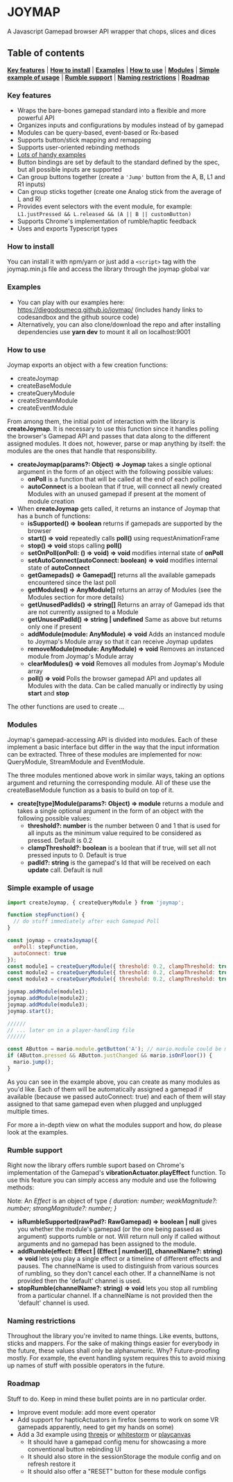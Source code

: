 # JOYMAP

A Javascript Gamepad browser API wrapper that chops, slices and dices

## Table of contents

**[Key features](#key-features)** |
**[How to install](#how-to-install)** |
**[Examples](#examples)** |
**[How to use](#how-to-use)** |
**[Modules](#modules)** |
**[Simple example of usage](#simple-example-of-usage)** |
**[Rumble support](#rumble-support)** |
**[Naming restrictions](#naming-restrictions)** |
**[Roadmap](#roadmap)**

### Key features

* Wraps the bare-bones gamepad standard into a flexible and more powerful API
* Organizes inputs and configurations by modules instead of by gamepad
* Modules can be query-based, event-based or Rx-based
* Supports button/stick mapping and remapping
* Supports user-oriented rebinding methods
* [Lots of handy examples](https://diegodoumecq.github.io/joymap/)
* Button bindings are set by default to the standard defined by the spec, but all possible inputs are supported
* Can group buttons together (create a `'Jump'` button from the A, B, L1 and R1 inputs)
* Can group sticks together (create one Analog stick from the average of L and R)
* Provides event selectors with the event module, for example: `L1.justPressed && L.released && (A || B || customButton)`
* Supports Chrome's implementation of rumble/haptic feedback
* Uses and exports Typescript types

### How to install

You can install it with npm/yarn or just add a `<script>` tag with the joymap.min.js file and access the library through the joymap global var

### Examples

* You can play with our examples here: https://diegodoumecq.github.io/joymap/ (includes handy links to codesandbox and the github source code)
* Alternatively, you can also clone/download the repo and after installing dependencies use **yarn dev** to mount it all on localhost:9001

### How to use

Joymap exports an object with a few creation functions:

* createJoymap
* createBaseModule
* createQueryModule
* createStreamModule
* createEventModule

From among them, the initial point of interaction with the library is **createJoymap**. It is necessary to use this function since it handles polling the browser's Gamepad API and passes that data along to the different assigned modules. It does not, however, parse or map anything by itself: the modules are the ones that handle that responsibility.

* **createJoymap(params?: Object) => Joymap** takes a single optional argument in the form of an object with the following possible values:
  * **onPoll** is a function that will be called at the end of each polling
  * **autoConnect** is a boolean that if true, will connect all newly created Modules with an unused gamepad if present at the moment of module creation
* When **createJoymap** gets called, it returns an instance of Joymap that has a bunch of functions:
  * **isSupported() => boolean** returns if gamepads are supported by the browser
  * **start() => void** repeatedly calls **poll()** using requestAnimationFrame
  * **stop() => void** stops calling **poll()**
  * **setOnPoll(onPoll: () => void) => void** modifies internal state of **onPoll**
  * **setAutoConnect(autoConnect: boolean) => void** modifies internal state of **autoConnect**
  * **getGamepads() => Gamepad[]** returns all the available gamepads encountered since the last poll
  * **getModules() => AnyModule[]** returns an array of Modules (see the Modules section for more details)
  * **getUnusedPadIds() => string[]** Returns an array of Gamepad ids that are not currently assigned to a Module
  * **getUnusedPadId() => string | undefined** Same as above but returns only one if present
  * **addModule(module: AnyModule) => void** Adds an instanced module to Joymap's Module array so that it can receive Joymap updates
  * **removeModule(module: AnyModule) => void** Removes an instanced module from Joymap's Module array
  * **clearModules() => void** Removes all modules from Joymap's Module array
  * **poll() => void** Polls the browser gamepad API and updates all Modules with the data. Can be called manually or indirectly by using **start** and **stop**

The other functions are used to create ...

### Modules

Joymap's gamepad-accessing API is divided into modules. Each of these implement a basic interface but differ in the way that the input information can be extracted. Three of these modules are implemented for now: QueryModule, StreamModule and EventModule.

The three modules mentioned above work in similar ways, taking an options argument and returning the corresponding module. All of these use the createBaseModule function as a basis to build on top of it.

* **create[type]Module(params?: Object) => module** returns a module and takes a single optional argument in the form of an object with the following possible values:
  * **threshold?: number** is the number between 0 and 1 that is used for all inputs as the minimum value required to be considered as pressed. Default is 0.2
  * **clampThreshold?: boolean** is a boolean that if true, will set all not pressed inputs to 0. Default is true
  * **padId?: string** is the gamepad's Id that will be received on each **update** call. Default is null

### Simple example of usage

```javascript
import createJoymap, { createQueryModule } from 'joymap';

function stepFunction() {
  // do stuff immediately after each Gamepad Poll
}

const joymap = createJoymap({
  onPoll: stepFunction,
  autoConnect: true
});
const module1 = createQueryModule({ threshold: 0.2, clampThreshold: true });
const module2 = createQueryModule({ threshold: 0.2, clampThreshold: true });
const module3 = createQueryModule({ threshold: 0.2, clampThreshold: true });

joymap.addModule(module1);
joymap.addModule(module2);
joymap.addModule(module3);
joymap.start();

//////
// ... later on in a player-handling file
//////

const AButton = mario.module.getButton('A'); // mario.module could be module1 from above
if (AButton.pressed && AButton.justChanged && mario.isOnFloor()) {
  mario.jump();
}
```

As you can see in the example above, you can create as many modules as you'd like. Each of them will be automatically assigned a gamepad if available (because we passed autoConnect: true) and each of them will stay assigned to that same gamepad even when plugged and unplugged multiple times.

For more a in-depth view on what the modules support and how, do please look at the examples.

### Rumble support

Right now the library offers rumble suport based on Chrome's implementation of the Gamepad's **vibrationActuator.playEffect** function. To use this feature you can simply access any module and use the following methods:

  Note: An *Effect* is an object of type *{ duration: number; weakMagnitude?: number; strongMagnitude?: number; }*

* **isRumbleSupported(rawPad?: RawGamepad) => boolean | null** gives you whether the module's gamepad (or the one being passed as argument) supports rumble or not. Will return null only if called without arguments and no gamepad has been assigned to the module.
* **addRumble(effect: Effect | (Effect | number)[], channelName?: string) => void** lets you play a single effect or a timeline of different effects and pauses. The channelName is used to distinguish from various sources of rumbling, so they don't cancel each other. If a channelName is not provided then the 'default' channel is used.
* **stopRumble(channelName?: string) => void** lets you stop all rumbling from a particular channel. If a channelName is not provided then the 'default' channel is used.

### Naming restrictions

Throughout the library you're invited to name things. Like events, buttons, sticks and mappers. For the sake of making things easier for everybody in the future, these values shall only be alphanumeric. Why? Future-proofing mostly. For example, the event handling system requires this to avoid mixing up names of stuff with possible operators in the future.

### Roadmap

Stuff to do. Keep in mind these bullet points are in no particular order.

* Improve event module: add more event operator
* Add support for hapticActuators in firefox (seems to work on some VR gamepads apparently, need to get my hands on some)
* Add a 3d example using [threejs](https://github.com/mrdoob/three.js/) or [whitestorm](https://github.com/WhitestormJS/whitestorm.js) or [playcanvas](https://github.com/playcanvas/engine)
  * It should have a gamepad config menu for showcasing a more conventional button rebinding UI
  * It should also store in the sessionStorage the module config and on refresh restore it
  * It should also offer a "RESET" button for these module configs
